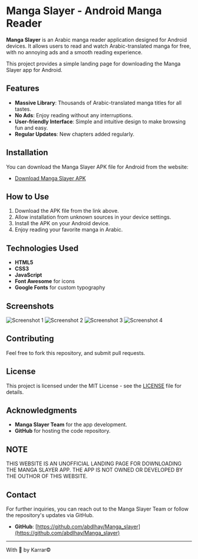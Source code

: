 # Manga Slayer - Android Manga Reader

**Manga Slayer** is an Arabic manga reader application designed for Android devices. It allows users to read and watch Arabic-translated manga for free, with no annoying ads and a smooth reading experience. 

This project provides a simple landing page for downloading the Manga Slayer app for Android.

## Features

- **Massive Library**: Thousands of Arabic-translated manga titles for all tastes.
- **No Ads**: Enjoy reading without any interruptions.
- **User-friendly Interface**: Simple and intuitive design to make browsing fun and easy.
- **Regular Updates**: New chapters added regularly.

## Installation

You can download the Manga Slayer APK file for Android from the website:

- [Download Manga Slayer APK](https://animeslayer.rf.gd)

## How to Use

1. Download the APK file from the link above.
2. Allow installation from unknown sources in your device settings.
3. Install the APK on your Android device.
4. Enjoy reading your favorite manga in Arabic.

## Technologies Used

- **HTML5**
- **CSS3**
- **JavaScript**
- **Font Awesome** for icons
- **Google Fonts** for custom typography

## Screenshots

![Screenshot 1](assets/images/image_1.webp)
![Screenshot 2](assets/images/image_2.webp)
![Screenshot 3](assets/images/image_3.webp)
![Screenshot 4](assets/images/image_4.webp)

## Contributing

Feel free to fork this repository, and submit pull requests.

## License

This project is licensed under the MIT License - see the [LICENSE](LICENSE) file for details.

## Acknowledgments

- **Manga Slayer Team** for the app development.
- **GitHub** for hosting the code repository.

## NOTE

THIS WEBSITE IS AN UNOFFICIAL LANDING PAGE FOR DOWNLOADING THE MANGA SLAYER APP.
THE APP IS NOT OWNED OR DEVELOPED BY THE OUTHOR OF THIS WEBSITE.

## Contact

For further inquiries, you can reach out to the Manga Slayer Team or follow the repository's updates via GitHub.

- **GitHub**: [https://github.com/abdlhay/Manga_slayer](https://github.com/abdlhay/Manga_slayer)

---

With 💙 by Karrar©